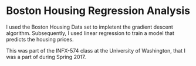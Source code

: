# Boston Housing Regression Analysis

I used the Boston Housing Data set to impletent the gradient descent algorithm. Subsequently, I used linear regression to train a model that predicts the housing prices.

This was part of the INFX-574 class at the University of Washington, that I was a part of during Spring 2017.
